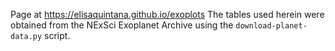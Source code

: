 Page at https://elisaquintana.github.io/exoplots
The tables used herein were obtained from the NExSci Exoplanet Archive using the `download-planet-data.py` script.

